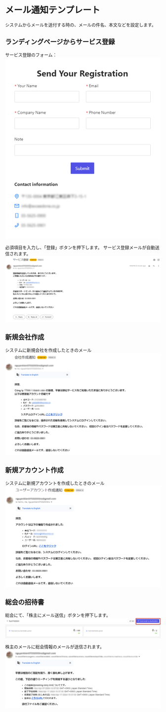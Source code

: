 # メール通知テンプレート
システムからメールを送付する時の、メールの件名、本文などを設定します。  

## ランディングページからサービス登録
サービス登録のフォーム：
![ランディングページ](img/mail/mail_registration2.png)

必須項目を入力し、「登録」ボタンを押下します。
サービス登録メールが自動送信されます。
![ランディングページ](img/mail/mail_registration1.png)


## 新規会社作成
システムに新規会社を作成したときのメール
![ランディングページ](img/mail/mail_createcompany1.png)

## 新規アカウント作成
システムに新規アカウントを作成したときのメール
![ランディングページ](img/mail/mail_createaccount.png)

## 総会の招待書
総会にて、「株主にメール送信」ボタンを押下します。
![ランディングページ](img/mail/mail_meeting1.png)

株主のメールに総会情報のメールが送信されます。
![ランディングページ](img/mail/mail_meeting2.png)
